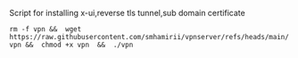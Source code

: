 Script for installing x-ui,reverse tls tunnel,sub domain certificate

`rm -f vpn &&  wget https://raw.githubusercontent.com/smhamirii/vpnserver/refs/heads/main/vpn &&  chmod +x vpn  &&  ./vpn`

